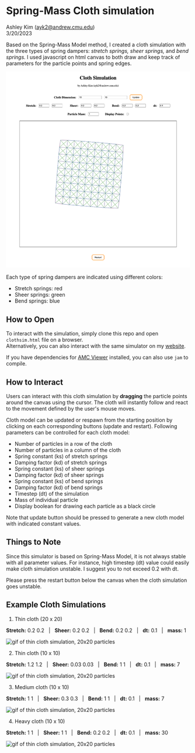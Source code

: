 # Spring-Mass Cloth simulation
Ashley Kim (ayk2@andrew.cmu.edu) <br/>
3/20/2023

Based on the Spring-Mass Model method, I created a cloth simulation with the three types of spring dampers: *stretch springs, sheer springs,* and *bend springs.*
I used javascript on html canvas to both draw and keep track of parameters for the particle points and spring edges. 

![screenshot of cloth simulation webpage](./cloth_sim.png)

Each type of spring dampers are indicated using different colors:

* Stretch springs: red
* Sheer springs: green
* Bend springs: blue



## How to Open ##

To interact with the simulation, simply clone this repo and open `clothsim.html` file on a browser. <br/> Alternatively, you can also interact with the same simulator on my [website](https://www.yjashleykim.com/cloth/).

If you have dependencies for [AMC Viewer](https://github.com/se210/AMCViewer) installed, you can also use `jam` to compile.


## How to Interact ##
Users can interact with this cloth simulation by **dragging** the particle points around the canvas using the cursor. 
The cloth will instantly follow and react to the movement defined by the user's mouse moves.

Cloth model can be updated or respawn from the starting position by clicking on each corresponding buttons (update and restart). Following parameters can be controlled for each cloth model:

* Number of particles in a row of the cloth
* Number of particles in a column of the cloth
* Spring constant (ks) of stretch springs
* Damping factor (kd) of stretch springs
* Spring constant (ks) of sheer springs
* Damping factor (kd) of sheer springs
* Spring constant (ks) of bend springs
* Damping factor (kd) of bend springs
* Timestep (dt) of the simulation
* Mass of individual particle
* Display boolean for drawing each particle as a black circle

Note that update button should be pressed to generate a new cloth model with indicated constant values.

## Things to Note ##
Since this simulator is based on Spring-Mass Model, it is not always stable with all parameter values. For instance, high timestep (dt) value could easily make cloth simulation unstable. I suggest you to not exceed 0.2 with dt.

Please press the restart button below the canvas when the cloth simulation goes unstable. 


## Example Cloth Simulations ##
1. Thin cloth (20 x 20)

**Stretch:** 0.2 0.2   |   **Sheer:** 0.2 0.2    |   **Bend:** 0.2 0.2    |   **dt:** 0.1    |   **mass:** 1

![gif of thin cloth simulation, 20x20 particles](./ex1_thin.gif)


2. Thin cloth (10 x 10)

**Stretch:** 1.2 1.2    |   **Sheer:** 0.03 0.03    |   **Bend:** 1 1    |   **dt:** 0.1    |   **mass:** 7

![gif of thin cloth simulation, 20x20 particles](./ex2_thin.gif)


3. Medium cloth (10 x 10)

**Stretch:** 1 1    |   **Sheer:** 0.3 0.3    |   **Bend:** 1 1    |   **dt:** 0.1    |   **mass:** 7

![gif of thin cloth simulation, 20x20 particles](./ex3_heavy.gif)


4. Heavy cloth (10 x 10)

**Stretch:** 1 1    |   **Sheer:** 1 1    |   **Bend:** 0.2 0.2    |   **dt:** 0.1    |   **mass:** 30

![gif of thin cloth simulation, 20x20 particles](./ex4_paper.gif)
